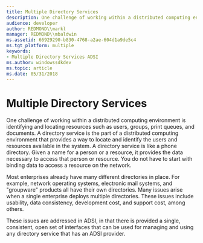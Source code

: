 ```yaml
---
title: Multiple Directory Services
description: One challenge of working within a distributed computing environment is identifying and locating resources such as users, groups, print queues, and documents.
audience: developer
author: REDMOND\\markl
manager: REDMOND\\mbaldwin
ms.assetid: 66929290-b830-4768-a2ae-604d1a9de5c4
ms.tgt_platform: multiple
keywords:
- Multiple Directory Services ADSI
ms.author: windowssdkdev
ms.topic: article
ms.date: 05/31/2018
---
```


# Multiple Directory Services

One challenge of working within a distributed computing environment is identifying and locating resources such as users, groups, print queues, and documents. A directory service is the part of a distributed computing environment that provides a way to locate and identify the users and resources available in the system. A directory service is like a phone directory. Given a name for a person or a resource, it provides the data necessary to access that person or resource. You do not have to start with binding data to access a resource on the network.

Most enterprises already have many different directories in place. For example, network operating systems, electronic mail systems, and "groupware" products all have their own directories. Many issues arise when a single enterprise deploys multiple directories. These issues include usability, data consistency, development cost, and support cost, among others.

These issues are addressed in ADSI, in that there is provided a single, consistent, open set of interfaces that can be used for managing and using any directory service that has an ADSI provider.

 

 




